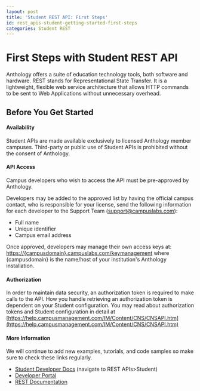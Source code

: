 ```yaml
---
layout: post
title: 'Student REST API: First Steps'
id: rest_apis-student-getting-started-first-steps
categories: Student REST
---
```


<VersioningTracker frontMatter={frontMatter}/>

# First Steps with Student REST API

Anthology offers a suite of education technology tools, both software and hardware. REST stands for Representational State Transfer. It is a lightweight, flexible web service architecture that allows HTTP commands to be sent to Web Applications without unnecessary overhead.

## Before You Get Started

#### Availability

Student APIs are made available exclusively to licensed Anthology member campuses. Third-party or public use of Student APIs is prohibited without the consent of Anthology.

#### API Access

Campus developers who wish to access the API must be pre-approved by Anthology.

Developers may be added to the approved list by having the official campus contact, who is responsible for your license, send the following information for each developer to the Support Team (support@campuslabs.com):

- Full name
- Unique identifier
- Campus email address

Once approved, developers may manage their own access keys at: [https://{campusdomain}.campuslabs.com/keymanagement](https://{campusdomain}.campuslabs.com/keymanagement)
where {campusdomain} is the name/host of your institution's Anthology installation.

#### Authorization

In order to maintain data security, an authorization token is required to make calls to the API. How you handle retrieving an authorization token is dependent on your Student configuration. You may read about authorization tokens and Student configuration in detail at [https://help.campusmanagement.com/IM/Content/CNS/CNSAPI.htm](https://help.campusmanagement.com/IM/Content/CNS/CNSAPI.htm)

#### More Information

We will continue to add new examples, tutorials, and code samples so make sure to check these links regularly.

- [Student Developer Docs](https://docs.anthology.com) (navigate to REST APIs>Student)
- [Developer Portal](https://developer.anthology.com/)
- [REST Documentation](https://developer.anthology.com/portal/displayApi)

<AuthorBox frontMatter={frontMatter}/>

